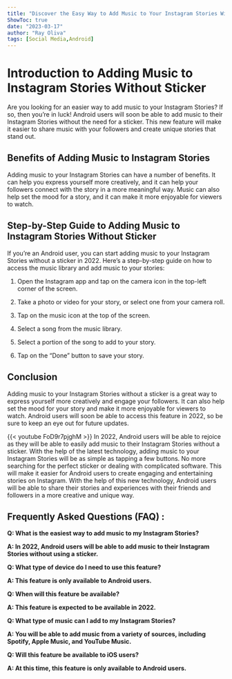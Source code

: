 ```yaml
---
title: "Discover the Easy Way to Add Music to Your Instagram Stories Without Sticker in 2022 - Android Users Rejoice!"
ShowToc: true 
date: "2023-03-17"
author: "Ray Oliva" 
tags: [Social Media,Android]
---
```

# Introduction to Adding Music to Instagram Stories Without Sticker
Are you looking for an easier way to add music to your Instagram Stories? If so, then you’re in luck! Android users will soon be able to add music to their Instagram Stories without the need for a sticker. This new feature will make it easier to share music with your followers and create unique stories that stand out.

## Benefits of Adding Music to Instagram Stories
Adding music to your Instagram Stories can have a number of benefits. It can help you express yourself more creatively, and it can help your followers connect with the story in a more meaningful way. Music can also help set the mood for a story, and it can make it more enjoyable for viewers to watch.

## Step-by-Step Guide to Adding Music to Instagram Stories Without Sticker
If you’re an Android user, you can start adding music to your Instagram Stories without a sticker in 2022. Here’s a step-by-step guide on how to access the music library and add music to your stories:

1. Open the Instagram app and tap on the camera icon in the top-left corner of the screen.

2. Take a photo or video for your story, or select one from your camera roll.

3. Tap on the music icon at the top of the screen.

4. Select a song from the music library.

5. Select a portion of the song to add to your story.

6. Tap on the “Done” button to save your story.

## Conclusion
Adding music to your Instagram Stories without a sticker is a great way to express yourself more creatively and engage your followers. It can also help set the mood for your story and make it more enjoyable for viewers to watch. Android users will soon be able to access this feature in 2022, so be sure to keep an eye out for future updates.

{{< youtube FoD9r7pjghM >}} 
In 2022, Android users will be able to rejoice as they will be able to easily add music to their Instagram Stories without a sticker. With the help of the latest technology, adding music to your Instagram Stories will be as simple as tapping a few buttons. No more searching for the perfect sticker or dealing with complicated software. This will make it easier for Android users to create engaging and entertaining stories on Instagram. With the help of this new technology, Android users will be able to share their stories and experiences with their friends and followers in a more creative and unique way.

## Frequently Asked Questions (FAQ) :
**Q: What is the easiest way to add music to my Instagram Stories?**

**A: In 2022, Android users will be able to add music to their Instagram Stories without using a sticker.**

**Q: What type of device do I need to use this feature?**

**A: This feature is only available to Android users.**

**Q: When will this feature be available?**

**A: This feature is expected to be available in 2022.**

**Q: What type of music can I add to my Instagram Stories?**

**A: You will be able to add music from a variety of sources, including Spotify, Apple Music, and YouTube Music.**

**Q: Will this feature be available to iOS users?**

**A: At this time, this feature is only available to Android users.**


